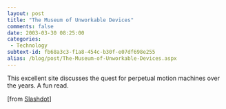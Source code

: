 ```yaml
---
layout: post
title: "The Museum of Unworkable Devices"
comments: false
date: 2003-03-30 08:25:00
categories:
 - Technology
subtext-id: fb68a3c3-f1a8-454c-b30f-e07df698e255
alias: /blog/post/The-Museum-of-Unworkable-Devices.aspx
---
```



This excellent site discusses the quest for perpetual motion machines over the years. A fun read.

[from [Slashdot](http://slashdot.org/)]
